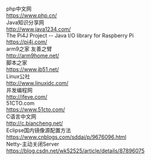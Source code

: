 php中文网  
https://www.php.cn/  
Java知识分享网  
http://www.java1234.com/  
The Pi4J Project -- Java I/O library for Raspberry Pi  
https://pi4j.com/  
arm9之家 友善之臂  
http://arm9home.net/  
脚本之家  
https://www.jb51.net/  
Linux公社  
http://www.linuxidc.com/  
并发编程网  
http://ifeve.com/  
51CTO.com  
https://www.51cto.com/  
C语言中文网  
http://c.biancheng.net/  
Eclipse国内镜像源配置方法  
https://www.cnblogs.com/sddai/p/9676096.html  
Netty-主动关闭Server  
https://blog.csdn.net/wk52525/article/details/87896075  
